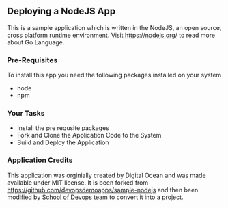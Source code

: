 ## Deploying a NodeJS App 

This is a sample application which is written in the NodeJS, an open source, cross platform runtime environment. Visit https://nodejs.org/ to read more about Go Language. 

### Pre-Requisites

To install this app you need the following packages installed on your system 

  * node
  * npm
 
### Your Tasks

  * Install the pre requsite packages 
  * Fork and Clone the Application Code to the System
  * Build and Deploy the Application 
  

### Application Credits 

This application was orginially created by Digital Ocean and was made available  under MIT license. It is been forked from https://github.com/devopsdemoapps/sample-nodejs and then been modified by [School of Devops](http://www.schoolofdevops.com) team to convert it into a project. 
